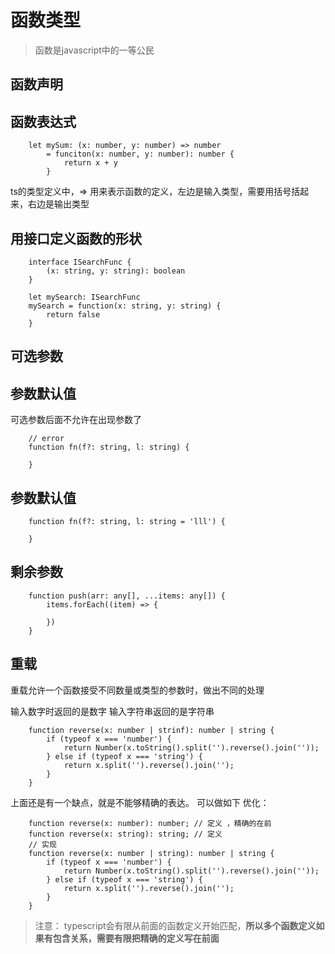 # 函数类型

> 函数是javascript中的一等公民

## 函数声明

## 函数表达式

```
    let mySum: (x: number, y: number) => number 
        = funciton(x: number, y: number): number {
            return x + y
        }
```

ts的类型定义中，=> 用来表示函数的定义，左边是输入类型，需要用括号括起来，右边是输出类型

## 用接口定义函数的形状

```
    interface ISearchFunc {
        (x: string, y: string): boolean
    }

    let mySearch: ISearchFunc
    mySearch = function(x: string, y: string) {
        return false
    }
```

## 可选参数

## 参数默认值

可选参数后面不允许在出现参数了

``` 
    // error
    function fn(f?: string, l: string) {

    }
```

## 参数默认值

``` 
    function fn(f?: string, l: string = 'lll') {

    }
```

## 剩余参数

```
    function push(arr: any[], ...items: any[]) {
        items.forEach((item) => {

        })
    }
```

## 重载

重载允许一个函数接受不同数量或类型的参数时，做出不同的处理

输入数字时返回的是数字 输入字符串返回的是字符串

```
    function reverse(x: number | strinf): number | string {
        if (typeof x === 'number') {
            return Number(x.toString().split('').reverse().join(''));
        } else if (typeof x === 'string') {
            return x.split('').reverse().join('');
        }
    }
```

上面还是有一个缺点，就是不能够精确的表达。 可以做如下 优化：

```
    function reverse(x: number): number; // 定义 ，精确的在前
    function reverse(x: string): string; // 定义
    // 实现
    function reverse(x: number | string): number | string {
        if (typeof x === 'number') {
            return Number(x.toString().split('').reverse().join(''));
        } else if (typeof x === 'string') {
            return x.split('').reverse().join('');
        }
    }
```

> 注意： typescript会有限从前面的函数定义开始匹配，**所以多个函数定义如果有包含关系，需要有限把精确的定义写在前面**